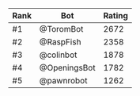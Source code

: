 Rank|Bot|Rating
---|---|---
#1|@ToromBot|2672
#2|@RaspFish|2358
#3|@colinbot|1878
#4|@OpeningsBot|1782
#5|@pawnrobot|1262
